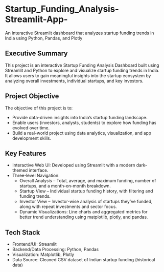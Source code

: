 # Startup_Funding_Analysis-Streamlit-App-
An interactive Streamlit dashboard that analyzes startup funding trends in India using Python, Pandas, and Plotly

## Executive Summary

This project is an interactive Startup Funding Analysis Dashboard built using Streamlit and Python to explore and visualize startup funding trends in India. It allows users to gain meaningful insights into the startup ecosystem by analyzing overall investments, individual startups, and key investors.

## Project Objective
The objective of this project is to:
  - Provide data-driven insights into India’s startup funding landscape.
  - Enable users (investors, analysts, students) to explore how funding has evolved over time.
  - Build a real-world project using data analytics, visualization, and app development skills.

## Key Features
- Interactive Web UI: Developed using Streamlit with a modern dark-themed interface.
- Three-level Navigation:
  - Overall Analysis – Total, average, and maximum funding, number of startups, and a month-on-month breakdown.
  - Startup View – Individual startup funding history, with filtering and funding trends.
  - Investor View – Investor-wise analysis of startups they’ve funded, along with repeat investments and sector focus.
  - Dynamic Visualizations: Line charts and aggregated metrics for better trend understanding using matplotlib, plotly, and pandas.
 
## Tech Stack
- Frontend/UI: Streamlit
- Backend/Data Processing: Python, Pandas
- Visualization: Matplotlib, Plotly
- Data Source: Cleaned CSV dataset of Indian startup funding (historical data)



